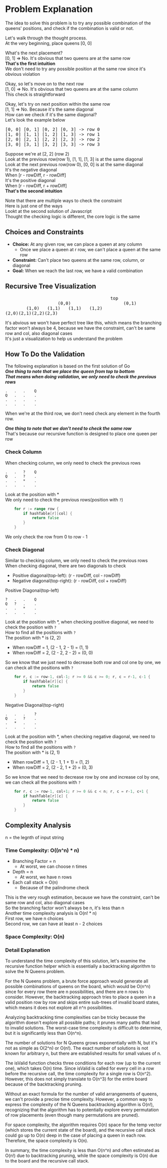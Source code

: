 # Problem Explanation

The idea to solve this problem is to try any possible combination of the queens' positions, and check if the combination is valid or not.

Let's walk through the thought process.<br/>
At the very beginning, place queens [0, 0] <br/>

What's the next placement?<br/>
[0, 1] => No. It's obvious that two queens are at the same row<br/>
**That's the first intuition**<br/>
We don't need to try any possible position at the same row since it's obvious violation<br/>

Okay, so let's move on to the next row<br/>
[1, 0] => No. It's obvious that two queens are at the same column<br/>
This check is straightforward<br/>

Okay, let's try on next position within the same row<br/>
[1, 1] => No. Because it's the same diagonal<br/>
How can we check if it's the same diagonal?<br/>
Let's look the example below
<pre>
[0, 0] [0, 1] [0, 2] [0, 3] -> row 0
[1, 0] [1, 1] [1, 2] [1, 3] -> row 1
[2, 0] [2, 1] [2, 2] [2, 3] -> row 2
[3, 0] [3, 1] [3, 2] [3, 3] -> row 3
</pre>
Suppose we're at [2, 2] (row 2)<br/>
Look at the previous row(row 1), [1, 1], [1, 3] is at the same diagonal<br/>
Look at the next previous row(row 0), [0, 0] is at the same diagonal<br/>
It's the negative diagonal<br/>
When [r - rowDiff, r - rowDiff] <br/>
It's the positive diagonal<br/>
When [r - rowDiff, r + rowDiff] <br/>
**That's the second intuition**<br/>

Note that there are multiple ways to check the constraint<br/>
Here is just one of the ways<br/>
Lookt at the second solution of Javascript<br/>
Thought the checking logic is different, the core logic is the same<br/>

## Choices and Constraints

- **Choice:** At any given row, we can place a queen at any column
  - Once we place a queen at r row, we can't place a queen at the same row
- **Constraint:** Can't place two queens at the same row, column, or diagonal
- **Goal:** When we reach the last row, we have a valid combination

## Recursive Tree Visualization
<pre>
                                        top
                    (0,0)                    (0,1)           (0,2)           (0,3)
        (1,0)   (1,1)   (1,1)   (1,2)  
(2,0)(2,1)(2,2)(2,3)
</pre>
It's abvious we won't have perfect tree like this, which means the branching factor won't always be 4, because we have the constraint, can't be same row and col, also diagonal cases <br/>
It's just a visualization to help us understand the problem

## How To Do the Validation
The following explanation is based on the first solution of Go<br>
***One thing to note that we place the queen from top to bottom***<br>
***That means when doing validation, we only need to check the previous rows***<br/>
```
.   .   .    Q
Q   .   .    .
.   .   .    .
.   .   .    .
```
When we're at the third row, we don't need check any element in the fourth row.<br>

***One thing to note that we don't need to check the same row***<br>
That's because our recursive function is designed to place one queen per row<br>

### Check Column
When checking column, we only need to check the previous rows<br>
```
.   .   ?    Q
Q   .   ?    .
.   .   *    .
.   .   .    .
```
Look at the position with *<br>
We only need to check the previous rows(position with `?`)<br>
```go
	for r := range row {
		if hashTable[r][col] {
			return false
		}
	}
```
We only check the row from 0 to row - 1<br>

### Check Diagonal
Similar to checking column, we only need to check the previous rows<br>
When checking diagonal, there are two diagonals to check<br>
- Positive diagonal(top-left): (r - rowDiff, col - rowDiff)
- Negative diagonal(top-right): (r - rowDiff, col + rowDiff)

Positive Diagonal(top-left)
```
?   .   .    Q
Q   ?   .    .
.   .   *    .
.   .   .    .
```
Look at the position with *, when checking positive diagonal, we need to check the position with `?`<br>
How to find all the positions with `?`<br>
The position with * is (2, 2)<br>
- When rowDiff = 1, (2 - 1, 2 - 1) = (1, 1)
- When rowDiff = 2, (2 - 2, 2 - 2) = (0, 0)

So we know that we just need to decrease both row and col one by one, we can check all the positions with `?`<br>
```go
	for r, c := row-1, col-1; r >= 0 && c >= 0; r, c = r-1, c-1 {
		if hashTable[r][c] {
			return false
		}
	}
```

Negative Diagonal(top-right)
```
.   .   .    ?
Q   .   ?    .
.   *   .    .
.   .   .    .
```
Look at the position with *, when checking negative diagonal, we need to check the position with `?`<br>
How to find all the positions with `?`<br>
The position with * is (2, 1)<br>
- When rowDiff = 1, (2 - 1, 1 + 1) = (1, 2)
- When rowDiff = 2, (2 - 2, 1 + 2) = (0, 3)

So we know that we need to decrease row by one and increase col by one, we can check all the positions with `?`<br>
```go
	for r, c := row-1, col+1; r >= 0 && c < n; r, c = r-1, c+1 {
		if hashTable[r][c] {
			return false
		}
	}
```


## Complexity Analysis

n = the legnth of input string

### Time Complexity: O((n^n) * n)
- Branching Factor = n
  - At worst, we can choose n times
- Depth = n
  - At worst, we have n rows
- Each call stack = O(n)
    - Because of the palindrome check

This is the very rough estimation, because we have the constraint, can't be same row and col, also diagonal cases <br/>
So the branching factor won't always be n, it's less than n<br/>
Another time complexity analysis is O(n! * n)<br/>
First row, we have n choices<br/>
Second row, we can have at least n - 2 choices

### Space Complexity: O(n)

### Detail Explanation
To understand the time complexity of this solution, let's examine the recursive function helper which is essentially a backtracking algorithm to solve the N Queens problem.

For the N Queens problem, a brute force approach would generate all possible combinations of queens on the board, which would be O(n^n) since for every row there are n possibilities, and there are n rows to consider. However, the backtracking approach tries to place a queen in a valid position row by row and skips entire sub-trees of invalid board states, which means it does not explore all n^n possibilities.

Analyzing backtracking time complexities can be tricky because the algorithm doesn't explore all possible paths; it prunes many paths that lead to invalid solutions. The worst-case time complexity is difficult to determine, but it is significantly less than O(n^n).

The number of solutions for N Queens grows exponentially with N, but it's not as simple as O(2^n) or O(n!). The exact number of solutions is not known for arbitrary n, but there are established results for small values of n.

The isValid function checks three conditions for each row (up to the current one), which takes O(n) time. Since isValid is called for every cell in a row before the recursive call, the time complexity for a single row is O(n^2). However, this does not simply translate to O(n^3) for the entire board because of the backtracking pruning.

Without an exact formula for the number of valid arrangements of queens, we can't provide a precise time complexity. However, a common way to express the complexity of the N Queens backtracking algorithm is O(n!), recognizing that the algorithm has to potentially explore every permutation of row placements (even though many permutations are pruned).

For space complexity, the algorithm requires O(n) space for the temp vector (which stores the current state of the board), and the recursive call stack could go up to O(n) deep in the case of placing a queen in each row. Therefore, the space complexity is O(n).

In summary, the time complexity is less than O(n^n) and often estimated as O(n!) due to backtracking pruning, while the space complexity is O(n) due to the board and the recursive call stack.